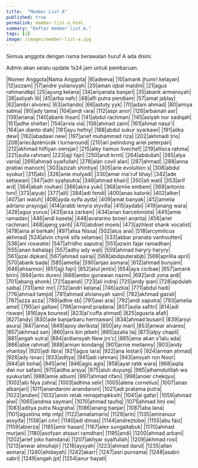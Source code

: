 ```yaml
---
title:  "Member List A"
published: true
permalink: member-list-a.html
summary: "Daftar member list A."
tags: [a]
image: /images/member-list-a.jpg
---
```


Semua anggota dengan nama berawalan huruf A ada disini.

Admin akan selalu update 1x24 jam untuk pembaruan.

|Nomer Anggota|Nama Anggota|
|8|adeeva|
|10|amank jhumri kelayan|
|12|azzam|
|17|andre yuliansyah|
|20|aman iqbal maldini|
|21|agus rahmandkp|
|25|ayung kelana|
|34|ariyanata banjari|
|35|abank armansyah|
|38|asliyah lili|
|45|arba nafc|
|48|alfi putra pendiam|
|57|amat jablay|
|62|ambri alvores|
|63|arliando|
|66|astuty yyk|
|70|adam ahmad|
|80|amiya salma|
|90|ady tama|
|104|andi rara|
|112|aspi anor|
|126|arbainah aar|
|139|ariana|
|140|abank ihsan|
|141|abdul rachman|
|145|asiyah nur sadiqah|
|151|adhe shelter|
|154|arvia via|
|156|ahmad zaini|
|161|ahmat nasa'i|
|164|an dianto diah|
|181|ayu hefny|
|188|abdul sukur syarkawi|
|191|alika dewi|
|192|abadawi new|
|197|arief muhammad riza|
|202|akhmadi trio|
|208|ariecåptènùrák l turnaround|
|210|ari pelindung ariel peterpan|
|212|akhmad hilfiyan oensjar|
|215|aley hamux livechef|
|219|allisca rahma|
|221|aulia rahman|
|223|ajji fajri|
|250|andi krmt|
|264|abdullah|
|265|alya vania|
|269|ahmad syaifullah|
|278|alan covil alan|
|287|ahmad|
|288|anna pratiwi manoch|
|303|azizah shintiya|
|305|arie evolution s|
|308|abdul syukur|
|311|abi|
|326|anie mulyadi|
|330|amar ma'ruf bhay|
|342|ade setiawan|
|347|adri syahputra|
|348|ahmad khairi|
|350|ati wati|
|353|arif ard|
|364|abah rouhan|
|366|akira yuki|
|368|amiie embem|
|369|antonio toni|
|373|aiyub|
|377|alil|
|384|adi fendi|
|400|anas kalonk|
|402|alker|
|407|ari waluh|
|408|ayda syifa ayda|
|409|amat banyak|
|412|amelia adriano prayoga|
|414|arabb lenyra styvilla|
|415|aydabi|
|419|anang wara|
|428|agus yunus|
|431|arsa zarkani|
|434|anan barcelonista|
|445|amie ramadan|
|446|andi kasela|
|448|avatarino broeri ananta|
|456|ariel rachman|
|468|ajeng yanti|
|470|abdoel moeis|
|473|azhlest shank vocalist|
|478|aina al berkah|
|497|alisa Nissa|
|502|alus arai|
|518|arcymilicus akhmad|
|524|alvin chynk sifa selamax|
|533|akbar pranata vanhoutten|
|536|ani roswatie|
|547|afridho saputra|
|551|azwin fajar ramadhan|
|555|anan bahalap|
|557|adhy ady wali|
|559|ahmad haryry haryry|
|561|azai dipkan|
|567|ahmad sairaji|
|568|abdiputerabjb|
|569|aprillia april|
|570|abank bada|
|585|amella|
|590|anjas asmara|
|612|ahmad bunyani|
|646|ahsannor|
|651|ajji fajri|
|652|atul jentix|
|654|aya cicibae|
|657|amank birin|
|684|anto duren|
|688|ambo gunawan nazmi|
|692|ardi zona ardi|
|701|abang ahonk|
|721|apandi|
|723|ali indra|
|725|andy ipan|
|728|apdulah saiba|
|731|amir mir|
|732|andri kelana|
|746|azkia|
|771|abdul hadi|
|776|ahmad tamjid|
|781|ahmad alviansyah saini|
|782|akhmad gazali|
|787|azza azza|
|789|adhie sb|
|791|awi arai|
|792|andi saputra|
|793|amelia amel|
|795|ari gallaw|
|796|armand pradana|
|807|aulia safitri|
|814|adi riswan|
|816|aya bounest|
|823|al'cuffa ahmad|
|825|agusria afafi|
|827|andy|
|830|ade banjarbaru hermawan|
|834|ahmad busairi|
|839|arsyi asura|
|847|anna|
|849|apoy deriksta|
|850|aty mari|
|853|anwar alvares|
|857|akhmad san|
|860|aris bin jebeh|
|865|azalia lia|
|873|alpy chapli|
|881|angah sutra|
|884|ardiansyah New jrs'c|
|885|ama akan s'lalu ada|
|886|abie rahmat|
|888|arman kondang|
|901|arnie meilanny|
|903|andy vhantay|
|920|adi libra|
|921|agus tara|
|922|ana lestari|
|924|arman ahmad|
|926|ady isnac|
|933|aditya|
|941|adi rahman|
|943|ansyah ron Noor|
|944|ali bohai|
|945|arie|
|946|agis agis|
|958|ayat ratik wara|
|968|aqila dwi nur safani|
|970|aidha arsya|
|975|aluh duyung|
|985|alhamdulillah wa syukurlah|
|988|amie album|
|997|ahmad rifani|
|998|anoer chekqyu|
|1002|abi Nya zahra|
|1003|adhina selir|
|1005|alena cornelius|
|1007|anas albanjari|
|1011|anandaroni anandaroni|
|1021|adi pratama putra|
|1022|andien|
|1032|amin retak remajatnpkksih|
|1041|al gafar|
|1059|ahmad alwi|
|1065|andrea sayman|
|1070|ahmad taufiq|
|1071|ahmad ilmi ow|
|1083|aditya putra Nugraha|
|1086|anang banjar|
|1087|aba lana|
|1101|agustina mtp mtp|
|1122|amatamaris|
|1129|arin|
|1135|amiranuur assyifa|
|1138|ari cmr|
|1140|adi dimas|
|1144|andreztobe|
|1155|abu faiz|
|1159|abierza|
|1165|amir hasan|
|1167|alex sungaitabuk|
|1170|ahmad murjani|
|1180|asofyan atsauri ramdhan|
|1195|andi|
|1200|ahmad arbani|
|1202|arief joko hamdana|
|1207|akhyar syaifullah|
|1209|akhmad rosi|
|1213|anwar almuhajir|
|1216|aysyah|
|1223|ahmad darul|
|1235|allan asmara| 
|1240|ahidayah|
|1242|akarr|
|1247|asri purnama|
|1248|asabri sabri|
|1249|angah jpt|
|1254|anur hayati|
